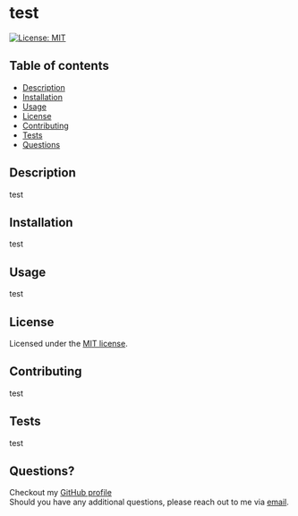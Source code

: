 
  # test
  
  [![License: MIT](https://img.shields.io/badge/License-MIT-yellow.svg)](https://opensource.org/licenses/MIT)
  
  ## Table of contents
  
  - [Description](#description)
  - [Installation](#installation)
  - [Usage](#usage)
  - [License](#license)
  - [Contributing](#contributing)
  - [Tests](#tests)
  - [Questions](#questions)
  
  ## Description
  
  test
  
  ## Installation
  
  test
  
  ## Usage
  
  test
  
  
## License
  
Licensed under the [MIT license](https://choosealicense.com/licenses/mit/).

    
  ## Contributing
  
  test
  
  ## Tests

  test
    
  ## Questions?
  
  Checkout my [GitHub profile](https://github.com/test)<br/>
  Should you have any additional questions, please reach out to me via [email](test).